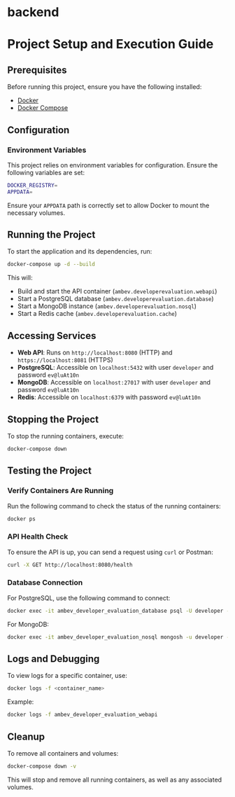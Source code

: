 # backend

# Project Setup and Execution Guide

## Prerequisites

Before running this project, ensure you have the following installed:

- [Docker](https://www.docker.com/get-started)
- [Docker Compose](https://docs.docker.com/compose/install/)

## Configuration

### Environment Variables
This project relies on environment variables for configuration. Ensure the following variables are set:

```sh
DOCKER_REGISTRY=
APPDATA=
```

Ensure your `APPDATA` path is correctly set to allow Docker to mount the necessary volumes.

## Running the Project

To start the application and its dependencies, run:

```sh
docker-compose up -d --build
```

This will:
- Build and start the API container (`ambev.developerevaluation.webapi`)
- Start a PostgreSQL database (`ambev.developerevaluation.database`)
- Start a MongoDB instance (`ambev.developerevaluation.nosql`)
- Start a Redis cache (`ambev.developerevaluation.cache`)

## Accessing Services

- **Web API**: Runs on `http://localhost:8080` (HTTP) and `https://localhost:8081` (HTTPS)
- **PostgreSQL**: Accessible on `localhost:5432` with user `developer` and password `ev@luAt10n`
- **MongoDB**: Accessible on `localhost:27017` with user `developer` and password `ev@luAt10n`
- **Redis**: Accessible on `localhost:6379` with password `ev@luAt10n`

## Stopping the Project

To stop the running containers, execute:

```sh
docker-compose down
```

## Testing the Project

### Verify Containers Are Running

Run the following command to check the status of the running containers:

```sh
docker ps
```

### API Health Check

To ensure the API is up, you can send a request using `curl` or Postman:

```sh
curl -X GET http://localhost:8080/health
```

### Database Connection

For PostgreSQL, use the following command to connect:

```sh
docker exec -it ambev_developer_evaluation_database psql -U developer -d developer_evaluation
```

For MongoDB:

```sh
docker exec -it ambev_developer_evaluation_nosql mongosh -u developer -p ev@luAt10n
```

## Logs and Debugging

To view logs for a specific container, use:

```sh
docker logs -f <container_name>
```

Example:

```sh
docker logs -f ambev_developer_evaluation_webapi
```

## Cleanup

To remove all containers and volumes:

```sh
docker-compose down -v
```

This will stop and remove all running containers, as well as any associated volumes.


